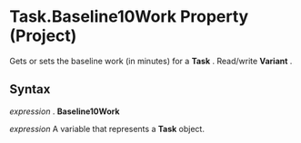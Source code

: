 
# Task.Baseline10Work Property (Project)

Gets or sets the baseline work (in minutes) for a  **Task** . Read/write **Variant** .


## Syntax

 _expression_ . **Baseline10Work**

 _expression_ A variable that represents a **Task** object.

